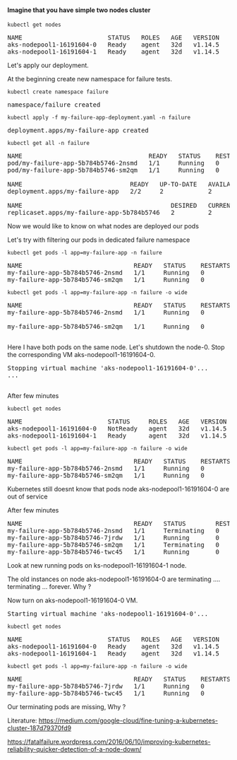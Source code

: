 #### Imagine that you have simple two nodes cluster
```console
kubectl get nodes
```
<pre>
NAME                       STATUS   ROLES   AGE   VERSION
aks-nodepool1-16191604-0   Ready    agent   32d   v1.14.5
aks-nodepool1-16191604-1   Ready    agent   32d   v1.14.5
</pre>


Let's  apply our deployment.


At the beginning create new namespace for failure tests.

```console
kubectl create namespace failure
```

<pre>
namespace/failure created
</pre>

```console
kubectl apply -f my-failure-app-deployment.yaml -n failure
```

<pre>
deployment.apps/my-failure-app created
</pre>

```console
kubectl get all -n failure
```

<pre>
NAME                                  READY   STATUS    RESTARTS   AGE
pod/my-failure-app-5b784b5746-2nsmd   1/1     Running   0          2m1s
pod/my-failure-app-5b784b5746-sm2qm   1/1     Running   0          2m1s

NAME                             READY   UP-TO-DATE   AVAILABLE   AGE
deployment.apps/my-failure-app   2/2     2            2           2m1s

NAME                                        DESIRED   CURRENT   READY   AGE
replicaset.apps/my-failure-app-5b784b5746   2         2         2       2m1s
</pre>

Now we would like to know on what nodes are deployed our pods

Let's try with filtering our pods in dedicated failure namespace

```console
kubectl get pods -l app=my-failure-app -n failure
```
<pre>
NAME                              READY   STATUS    RESTARTS   AGE
my-failure-app-5b784b5746-2nsmd   1/1     Running   0          3m25s
my-failure-app-5b784b5746-sm2qm   1/1     Running   0          3m25s
</pre>

```console
kubectl get pods -l app=my-failure-app -n failure -o wide
```
<pre>
NAME                              READY   STATUS    RESTARTS   AGE     IP            NODE                       NOMINATED NODE   READINESS GATES
my-failure-app-5b784b5746-2nsmd   1/1     Running   0          5m33s   10.244.1.52   aks-nodepool1-16191604-0   <none>
        <none>
my-failure-app-5b784b5746-sm2qm   1/1     Running   0          5m33s   10.244.1.51   aks-nodepool1-16191604-0   <none>
        <none>
</pre>

Here I have both pods on the same node. Let's shutdown the node-0.
Stop the corresponding VM aks-nodepool1-16191604-0.
<pre>
Stopping virtual machine 'aks-nodepool1-16191604-0'...
...

</pre>

After few minutes

```console
kubectl get nodes
```

<pre>
NAME                       STATUS     ROLES   AGE   VERSION
aks-nodepool1-16191604-0   NotReady   agent   32d   v1.14.5
aks-nodepool1-16191604-1   Ready      agent   32d   v1.14.5
</pre>

```console
kubectl get pods -l app=my-failure-app -n failure -o wide
```

<pre>
NAME                              READY   STATUS    RESTARTS   AGE   IP            NODE                       NOMINATED NODE   READINESS GATES
my-failure-app-5b784b5746-2nsmd   1/1     Running   0          14m   10.244.1.52   aks-nodepool1-16191604-0   <none>           <none>
my-failure-app-5b784b5746-sm2qm   1/1     Running   0          14m   10.244.1.51   aks-nodepool1-16191604-0   <none>           <none>
</pre>

Kubernetes still doesnt know that pods node aks-nodepool1-16191604-0 are out of service

After few minutes
<pre>
NAME                              READY   STATUS        RESTARTS   AGE   IP            NODE                       NOMINATED NODE   READINESS GATES
my-failure-app-5b784b5746-2nsmd   1/1     Terminating   0          17m   10.244.1.52   aks-nodepool1-16191604-0   <none>           <none>
my-failure-app-5b784b5746-7jrdw   1/1     Running       0          46s   10.244.0.53   aks-nodepool1-16191604-1   <none>           <none>
my-failure-app-5b784b5746-sm2qm   1/1     Terminating   0          17m   10.244.1.51   aks-nodepool1-16191604-0   <none>           <none>
my-failure-app-5b784b5746-twc45   1/1     Running       0          46s   10.244.0.52   aks-nodepool1-16191604-1   <none>           <none>
</pre>

Look at new running pods on ks-nodepool1-16191604-1 node.

The old instances on node aks-nodepool1-16191604-0 are  terminating .... terminating ... forever. Why ?


Now turn on aks-nodepool1-16191604-0 VM.
<pre>
Starting virtual machine 'aks-nodepool1-16191604-0'...
</pre>

```console
kubectl get nodes
```

<pre>
NAME                       STATUS   ROLES   AGE   VERSION
aks-nodepool1-16191604-0   Ready    agent   32d   v1.14.5
aks-nodepool1-16191604-1   Ready    agent   32d   v1.14.5
</pre>

```console
kubectl get pods -l app=my-failure-app -n failure -o wide
```

<pre>
NAME                              READY   STATUS    RESTARTS   AGE     IP            NODE                       NOMINATED NODE   READINESS GATES
my-failure-app-5b784b5746-7jrdw   1/1     Running   0          7m37s   10.244.0.53   aks-nodepool1-16191604-1   <none>           <none>
my-failure-app-5b784b5746-twc45   1/1     Running   0          7m37s   10.244.0.52   aks-nodepool1-16191604-1   <none>           <none>
</pre>

Our terminating pods are missing, Why ?

Literature:
https://medium.com/google-cloud/fine-tuning-a-kubernetes-cluster-187d79370fd9

https://fatalfailure.wordpress.com/2016/06/10/improving-kubernetes-reliability-quicker-detection-of-a-node-down/


